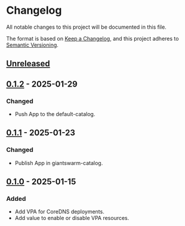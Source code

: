 # Changelog

All notable changes to this project will be documented in this file.

The format is based on [Keep a Changelog](https://keepachangelog.com/en/1.0.0/),
and this project adheres to [Semantic Versioning](https://semver.org/spec/v2.0.0.html).

## [Unreleased]

## [0.1.2] - 2025-01-29

### Changed

- Push App to the default-catalog.

## [0.1.1] - 2025-01-23

### Changed

- Publish App in giantswarm-catalog.

## [0.1.0] - 2025-01-15

### Added

- Add VPA for CoreDNS deployments.
- Add value to enable or disable VPA resources.

[Unreleased]: https://github.com/giantswarm/coredns-extensions-app/compare/v0.1.2...HEAD
[0.1.2]: https://github.com/giantswarm/coredns-extensions-app/compare/v0.1.1...v0.1.2
[0.1.1]: https://github.com/giantswarm/coredns-extensions-app/compare/v0.1.0...v0.1.1
[0.1.0]: https://github.com/giantswarm/coredns-extensions-app/releases/tag/v0.1.0
